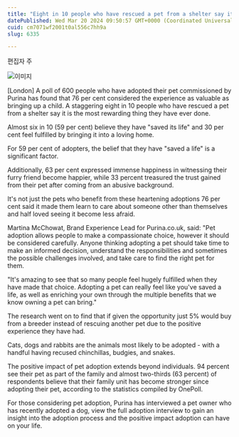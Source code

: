 ```yaml
---
title: "Eight in 10 people who have rescued a pet from a shelter say it is the most rewarding thing they have ever done"
datePublished: Wed Mar 20 2024 09:50:57 GMT+0000 (Coordinated Universal Time)
cuid: cm7071wf2001t0al556c7hh9a
slug: 6335

---
```



편집자 주

![이미지](https://cdn.hashnode.com/res/hashnode/image/upload/v1739260931443/ed142b3a-4cb4-4408-ab5e-502465535862.jpeg)

[London] A poll of 600 people who have adopted their pet commissioned by Purina has found that 76 per cent considered the experience as valuable as bringing up a child. A staggering eight in 10 people who have rescued a pet from a shelter say it is the most rewarding thing they have ever done.

Almost six in 10 (59 per cent) believe they have "saved its life" and 30 per cent feel fulfilled by bringing it into a loving home.

For 59 per cent of adopters, the belief that they have "saved a life" is a significant factor.

Additionally, 63 per cent expressed immense happiness in witnessing their furry friend become happier, while 33 percent treasured the trust gained from their pet after coming from an abusive background.

It's not just the pets who benefit from these heartening adoptions 76 per cent said it made them learn to care about someone other than themselves and half loved seeing it become less afraid.

Martina McChowat, Brand Experience Lead for Purina.co.uk, said: "Pet adoption allows people to make a compassionate choice, however it should be considered carefully. Anyone thinking adopting a pet should take time to make an informed decision, understand the responsibilities and sometimes the possible challenges involved, and take care to find the right pet for them.

"It's amazing to see that so many people feel hugely fulfilled when they have made that choice. Adopting a pet can really feel like you've saved a life, as well as enriching your own through the multiple benefits that we know owning a pet can bring."

The research went on to find that if given the opportunity just 5% would buy from a breeder instead of rescuing another pet due to the positive experience they have had.

Cats, dogs and rabbits are the animals most likely to be adopted - with a handful having recused chinchillas, budgies, and snakes.

The positive impact of pet adoption extends beyond individuals. 94 percent see their pet as part of the family and almost two-thirds (63 percent) of respondents believe that their family unit has become stronger since adopting their pet, according to the statistics compiled by OnePoll.

For those considering pet adoption, Purina has interviewed a pet owner who has recently adopted a dog, view the full adoption interview to gain an insight into the adoption process and the positive impact adoption can have on your life.
